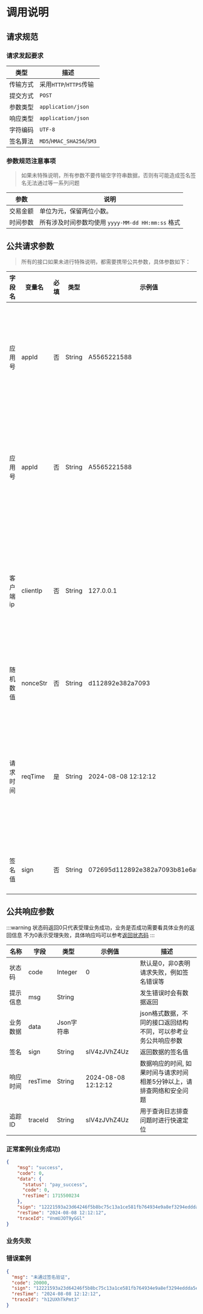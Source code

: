 # 调用说明

## 请求规范
### 请求发起要求 
| 类型   | 描述                        |
|------|---------------------------| 
| 传输方式 | 采用`HTTP`/`HTTPS`传输        | 
| 提交方式 | `POST`                    | 
| 参数类型 | `application/json`        | 
| 响应类型 | `application/json`        | 
| 字符编码 | `UTF-8`                   | 
| 签名算法 | `MD5`/`HMAC_SHA256`/`SM3` | 

### 参数规范注意事项
> 如果未特殊说明，所有参数不要传输空字符串数据，否则有可能造成签名签名无法通过等一系列问题

| 参数   | 说明                                   |
|------|--------------------------------------| 
| 交易金额 | 单位为元，保留两位小数。                         |
| 时间参数 | 所有涉及时间参数均使用 `yyyy-MM-dd HH:mm:ss` 格式 |

## 公共请求参数
> 所有的接口如果未进行特殊说明，都需要携带公共参数，具体参数如下：

| 字段名<img width=70/> | 变量名      | 必填 | 类型     | 示例值                              | 描述<img width=200/>                |
|--------------------|----------|----|--------|----------------------------------|-----------------------------------|
| 应用号                | appId    | 否  | String | A5565221588                      | 实际使用中请填写自己的appId, 应用号不可超过32位      |
| 应用号                | appId    | 否  | String | A5565221588                      | 实际使用中请填写自己的appId, 应用号不可超过32位      |
| 客户端ip              | clientIp | 否  | String | 127.0.0.1                        | 支持V4和V6，部分支付方式要求必填，如调用微信支付方式时Long |
| 随机数值               | nonceStr | 否  | String | d112892e382a7093                 | 生产随机数用于签名                         | 
| 请求时间               | reqTime  | 是  | String | 2024-08-08 12:12:12              | 默认为当前时间，建议使用当前时间，与当前时间误差在5分钟以内    |
| 签名值                | sign     | 否  | String | 072695d112892e382a7093b81e6a52af | 对数据进行签名的值                         |

## 公共响应参数
:::warning
状态码返回0只代表受理业务成功，业务是否成功需要看具体业务的返回信息 不为0表示受理失败，具体响应吗可以参考[返回状态码](返回状态码.md)
::: 

| 名称<img width=70/> | 字段      | 类型      | 示例值                 | 描述                                   |
|-------------------|---------|---------|---------------------|--------------------------------------|
| 状态码               | code    | Integer | 0                   | 默认是0，非0表明请求失败，例如签名错误等                |
| 提示信息              | msg     | String  |                     | 发生错误时会有数据返回                          |
| 业务数据              | data    | Json字符串 |                     | json格式数据，不同的接口返回结构不同，可以参考业务公共响应参数    |
| 签名                | sign    | String  | sIV4zJVhZ4Uz        | 返回数据的签名值                             |
| 响应时间              | resTime | String  | 2024-08-08 12:12:12 | 数据响应的时间, 如果时间与请求时间相差5分钟以上，请排查网络和安全问题 |
| 追踪ID              | traceId | String  | sIV4zJVhZ4Uz        | 用于查询日志排查问题时进行快速定位                    |

### 正常案例(业务成功)
```json
{
    "msg": "success",
    "code": 0,
    "data": {
      "status": "pay_success",
      "code": 0,
      "resTime": 1715500234
    },
    "sign": "12221593a23d64246f5b8bc75c13a1ce581fb764934e9a8ef3294eddda5ec6a2",
    "resTime": "2024-08-08 12:12:12",
    "traceId": "VnmUJOT9yGGl"
}
```

### 业务失败

### 错误案例
```json
{
  "msg": "未通过签名验证",
  "code": 20000,
  "sign": "12221593a23d64246f5b8bc75c13a1ce581fb764934e9a8ef3294eddda5ec6a2",
  "resTime": "2024-08-08 12:12:12",
  "traceId": "h12UXhTkPmt3"
}
```


